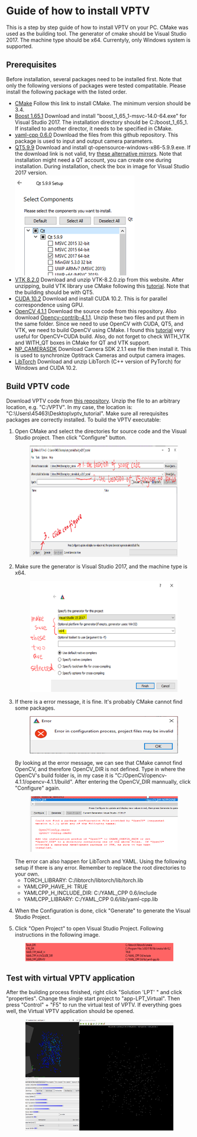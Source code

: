 # Guide of how to install VPTV

This is a step by step guide of how to install VPTV on your PC. 
CMake was used as the building tool. The generator of cmake should be Visual Studio 2017. 
The machine type should be x64.
Currentyly, only Windows system is supported.  

## Prerequisites
Before installation, several packages need to be installed first. Note that only the following 
versions of packages were tested compatitable. Please install the following package with the listed order. 

- [CMake](https://cmake.org/install/) Follow this link to install CMake. The minimum version should be 3.4. 
- [Boost 1.65.1](https://boostorg.jfrog.io/artifactory/main/release/1.65.1/binaries/) Download and install "boost_1_65_1-msvc-14.0-64.exe" for Visual Studio 2017. 
The installation directory should be C:/boost_1_65_1. If installed to another director, it needs to be specified in CMake.
- [yaml-cpp 0.6.0](https://github.com/jbeder/yaml-cpp/tree/yaml-cpp-0.6.0) Download the files from this github repository. This package is used to input and output camera parameters.
- [QT5.9.9](https://download.qt.io/archive/qt/5.9/5.9.9/) Download and install qt-opensource-windows-x86-5.9.9.exe. 
If the download link is not valid, try [these alternative mirrors](https://download.qt.io/archive/qt/5.9/5.9.9/qt-opensource-windows-x86-5.9.9.exe.mirrorlist).
Note that installation might need a QT account, you can create one during installation. 
During installation, check the box in image for Visual Studio 2017 version.  
 ![qt_installation](./images/0_installation_qt.PNG)
- [VTK 8.2.0](https://vtk.org/download/) Download and unzip VTK-8.2.0.zip from this website. 
After unzipping, build VTK library use CMake following this [tutorial](https://vtk.org/Wiki/VTK/Configure_and_Build). Note that the building should be with QT5.
- [CUDA 10.2](https://developer.nvidia.com/cuda-10.2-download-archive?target_os=Windows&target_arch=x86_64&target_version=10&target_type=exenetwork)
Download and install CUDA 10.2. This is for parallel correspondence using GPU.
- [OpenCV 4.1.1](https://github.com/opencv/opencv/tree/4.1.1) Download the source code from this repository. Also download [Opencv-contrib-4.1.1](https://github.com/opencv/opencv_contrib/tree/4.1.1).
Unzip these two files and put them in the same folder. Since we need to use OpenCV with CUDA, QT5, and VTK, we need to build OpenCV using CMake.
I found this [tutorial](https://thinkinfi.com/install-opencv-gpu-with-cuda-for-windows-10/) very useful for OpenCV+CUDA build.
Also, do not forget to check WITH_VTK and WITH_QT boxes in CMake for QT and VTK support.
- [NP_CAMERASDK](https://www.optitrack.com/support/downloads/developer-tools.html)
Download Camera SDK 2.1.1 exe file then install it. This is used to synchronize Optitrack Cameras and output camera images.
- [LibTorch](https://pytorch.org/get-started/locally/) 
Download and unzip LibTorch (C++ version of PyTorch) for Windows and CUDA 10.2.

## Build VPTV code
Download VPTV code from [this repository](https://github.com/yuzhao0215/VPTV_tutorial).
Unzip the file to an arbitrary location, e.g. "C:/VPTV". In my case, the location is: "C:\Users\45463\Desktop\vptv_tutorial".
Make sure all rerequisites packages are correctly installed. To build the VPTV executable:

1. Open CMake and select the directories for source code and the Visual Studio project.
Then click "Configure" button.  
	<p align="center">
	<img width="400" height="300" src="./images/1_cmake.PNG">  
	</p>
2. Make sure the generator is Visual Studio 2017, and the machine type is x64.
	<p align="center">  
	<img width="400" height="300" src="./images/2_cmake.PNG">  
	</p>
3. If there is a error message, it is fine. It's probably CMake cannot find some packages.
	<p align="center">   
	<img width="400" height="100" src="./images/3_cmake.PNG">  
	</p>
	By looking at the error message, we can see that CMake cannot find OpenCV, and therefore OpenCV_DIR is not defined.  
	Type in where the OpenCV's build folder is, in my case it is "C:/OpenCV/opencv-4.1.1/opencv-4.1.1/build". 
	After entering the OpenCV_DIR mannually, click "Configure" again.
	<p align="center">  
	<img width="400" height="150" src="./images/4_cmake.PNG">  
	</p>
	The error can also happen for LibTorch and YAML. Using the following setup if there is any error. 
	Remember to replace the root directories to your own.  
	
	- TORCH_LIBRARY:  C:/libtorch/libtorch/lib/torch.lib
	- YAMLCPP_HAVE_H: TRUE
	- YAMLCPP_H_INCLUDE_DIR: C:/YAML_CPP 0.6/include
	- YAMLCPP_LIBRARY: C:/YAML_CPP 0.6/lib/yaml-cpp.lib  
4. When the Configuration is done, click "Generate" to generate the Visual Studio Project.
5. Click "Open Project" to open Visual Studio Project. Following instructions in the following image.  
<p align="center">
<img width="400" height="50" src="./images/5_cmake.PNG">  
</p>  

## Test with virtual VPTV application
After the building process finished, right click "Solution 'LPT' " and click "properties".
Change the single start project to "app-LPT_Virtual". Then press "Control" + "F5" to run the virtual test of VPTV.
If everything goes well, the Virtual VPTV application should be opened.  
<p align="center"> 
<img width="400" height="300" src="./images/6_virtual_VPTV.PNG">  
</p>

